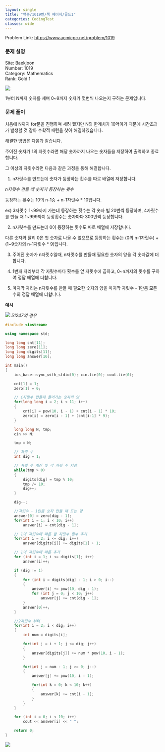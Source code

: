 ```yaml
---
layout: single
title: "백준/1019번/책 페이지/골드1"
categories: CodingTest
classes: wide
---
```


Problem Link: <https://www.acmicpc.net/problem/1019>

### 문제 설명

Site: Baekjoon   
Number: 1019   
Category: Mathematics   
Rank: Gold 1

![](/assets/images/CodingTest/백준1019번문제.PNG)

1부터 N까지 숫자를 세며 0~9까지 숫자가 몇번씩 나오는지 구하는 문제입니다.

### 문제 풀이

처음에 N까지 for문을 진행하며 세려 했지만 N의 한계치가 10억이기 때문에 시간초과가 발생할 것 같아 수학적 패턴을 찾아 해결하였습니다.

해결한 방법은 다음과 같습니다.

주어진 숫자가 1의 자릿수라면 해당 숫자까지 나오는 숫자들을 저장하여 출력하고 종료합니다.

그 이상의 자릿수라면 다음과 같은 과정을 통해 해결합니다.

1. n자릿수를 만드는데 숫자가 등장하는 횟수를 따로 배열에 저장합니다.

*n자릿수 만들 때 숫자가 등장하는 횟수*

등장하는 횟수는 10의 n-1승 + n-1자릿수 * 10입니다.

ex) 3자릿수 1~99까지 가는데 등장하는 횟수는 각 숫자 별 20번씩 등장하며, 4자릿수를 만들 때 1~999까지 등장횟수는 숫자마다 300번씩 등장합니다.

2. n자릿수를 만드는데 0이 등장하는 횟수도 따로 배열에 저장합니다.

다른 숫자와 달리 0은 첫 숫자로 나올 수 없으므로 등장하는 횟수는 (0의 n-1자릿수) + (1~9숫자의 n-1자릿수 * 9)입니다.

3. 주어진 숫자가 n자릿수일때, n자릿수를 만들때 필요한 숫자의 양을 각 숫자값에 더합니다.

4. 1번째 자리부터 각 자릿수마다 횟수를 앞 자릿수에 곱하고, 0~n까지의 횟수를 구하여 정답 배열에 더합니다.

5. 마지막 자리는 n자릿수를 만들 때 필요한 숫자의 양을 마지막 자릿수 - 1만큼 모든 수의 정답 배열에 더합니다.


**예시**

![](/assets/images/CodingTest/백준1019번1.PNG)
*51247의 경우*


```cpp
#include <iostream>

using namespace std;

long long cnt[11];
long long zero[11];
long long digits[11];
long long answer[10];

int main()
{
    ios_base::sync_with_stdio(0); cin.tie(0); cout.tie(0);

    cnt[1] = 1;
    zero[1] = 0;

    // i자릿수 만들때 들어가는 숫자의 양
    for(long long i = 2; i < 11; i++)
    {
        cnt[i] = pow(10, i - 1) + cnt[i - 1] * 10;
        zero[i] = zero[i - 1] + (cnt[i-1] * 9);
    }

    long long N, tmp;
    cin >> N;

    tmp = N;

    // 자릿 수
    int dig = 1;

    // 자릿 수 계산 및 각 자릿 수 저장
    while(tmp > 0)
    {
        digits[dig] = tmp % 10;
        tmp /= 10;
        dig++;
    }

    dig--;

    //자릿수 - 1만큼 숫자 만들 때 드는 양
    answer[0] = zero[dig - 1];
    for(int i = 1; i < 10; i++)
        answer[i] = cnt[dig - 1];

    // 1의 자릿수에 따른 앞 자릿수 횟수 추가
    for(int i = 2; i <= dig; i++)
        answer[digits[i]] += digits[1] + 1;

    // 1의 자릿수에 따른 추가
    for (int i = 1; i <= digits[1]; i++)
        answer[i]++;

    if (dig != 1)
    {
        for (int i = digits[dig] - 1; i > 0; i--)
        {
            answer[i] += pow(10, dig - 1);
            for (int j = 0; j < 10; j++)
                answer[j] += cnt[dig - 1];
        }
        answer[0]++;
    }

    //2자릿수 부터
    for(int i = 2; i < dig; i++)
    {
        int num = digits[i];

        for(int j = i + 1; j <= dig; j++)
        {
            answer[digits[j]] += num * pow(10, i - 1);
        }

        for(int j = num - 1; j >= 0; j--)
        {
            answer[j] += pow(10, i - 1);

            for(int k = 0; k < 10; k++)
            {
                answer[k] += cnt[i - 1];
            }
        }
    }

    for (int i = 0; i < 10; i++)
        cout << answer[i] << " ";

    return 0;
}
```

![](/assets/images/CodingTest/백준1019번.PNG)
